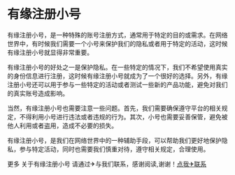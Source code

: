 # 有缘注册小号

有缘注册小号，是一种特殊的账号注册方式，通常用于特定的目的或需求。在网络世界中，有时候我们需要一个小号来保护我们的隐私或者用于特定的活动，这时候有缘注册小号就显得非常重要。

有缘注册小号的好处之一是保护隐私。在一些特定的情况下，我们不希望使用真实的身份信息进行注册，这时候有缘注册小号就成为了一个很好的选择。另外，有缘注册小号还可以用于参与一些特定的活动或者测试一些新的产品功能，避免对我们的真实账号造成影响。

当然，有缘注册小号也需要注意一些问题。首先，我们需要确保遵守平台的相关规定，不得利用小号进行违法或者违规的行为。其次，小号也需要妥善保管，避免被他人利用或者盗用，造成不必要的损失。

有缘注册小号，是我们在网络世界中的一种辅助手段，可以帮助我们更好地保护隐私，参与特定活动，同时也需要我们慎重对待，遵守相关规定，合理使用。

更多 关于有缘注册小号 请通过✈与我们联系，感谢阅读,谢谢！[点我✈联系](https://b.k02.cc)
